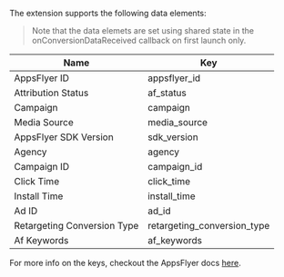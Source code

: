 
The extension supports the following data elements:

> Note that the data elemets are set using shared state in the onConversionDataReceived callback on first launch only.

| Name            | Key               | 
| --------------  | -----------       | 
|  AppsFlyer ID   |   appsflyer_id    | 
|  Attribution Status   |   af_status    | 
|  Campaign   |   campaign    | 
|  Media Source   |   media_source    | 
|  AppsFlyer SDK Version   |   sdk_version    | 
|  Agency   |   agency    | 
|  Campaign ID   |   campaign_id    | 
|  Click Time   |   click_time    | 
|  Install Time   |   install_time    | 
|  Ad ID   |   ad_id    | 
|  Retargeting Conversion Type   |   retargeting_conversion_type    | 
|  Af Keywords    |   af_keywords    | 


For more info on the keys, checkout the AppsFlyer docs [here](https://support.appsflyer.com/hc/en-us/articles/207032096-Deferred-deep-linking-getting-conversion-data#response-keys).
